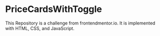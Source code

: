 # PriceCardsWithToggle
This Repository is a challenge from frontendmentor.io. It is implemented with HTML, CSS, and JavaScript.
